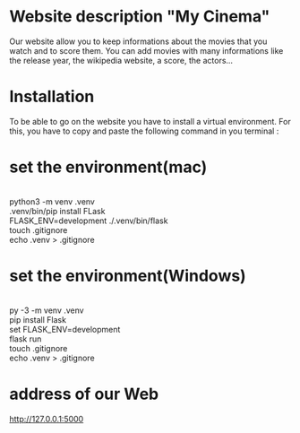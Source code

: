 # Website description "My Cinema"
Our website allow you to keep informations about the movies that you watch and to score them. 
You can add movies with many informations like the release year, the wikipedia website, a score, the actors...

# Installation
To be able to go on the website you have to install a virtual environment.
For this, you have to copy and paste the following command in you terminal :

# set the environment(mac)
<br> python3 -m venv .venv
<br> .venv/bin/pip install FLask
<br> FLASK_ENV=development ./.venv/bin/flask
<br> touch .gitignore
<br> echo .venv > .gitignore

# set the environment(Windows)
<br> py -3 -m venv .venv
<br> pip install Flask
<br> set FLASK_ENV=development
<br> flask run
<br> touch .gitignore
<br> echo .venv > .gitignore

# address of our Web
http://127.0.0.1:5000

